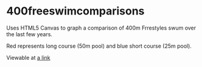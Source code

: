 # 400freeswimcomparisons

Uses HTML5 Canvas to graph a comparison of 400m Frrestyles swum over the last few years.

Red represents long course (50m pool) and blue short course (25m pool).

Viewable at [a link](http://shanespi.no-ip.biz)
